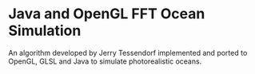 # Java and OpenGL FFT Ocean Simulation
An algorithm developed by Jerry Tessendorf implemented and ported to OpenGL, GLSL and Java to simulate photorealistic oceans.
